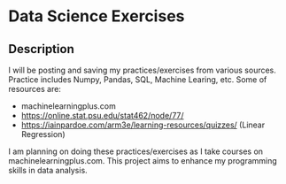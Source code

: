 # Data Science Exercises

## Description

I will be posting and saving my practices/exercises from various sources. Practice includes Numpy, Pandas, SQL, Machine Learing, etc.
Some of resources are:
* machinelearningplus.com
* https://online.stat.psu.edu/stat462/node/77/
* https://iainpardoe.com/arm3e/learning-resources/quizzes/ (Linear Regression)

I am planning on doing these practices/exercises as I take courses on machinelearningplus.com. This project aims to enhance my programming skills in data analysis.
